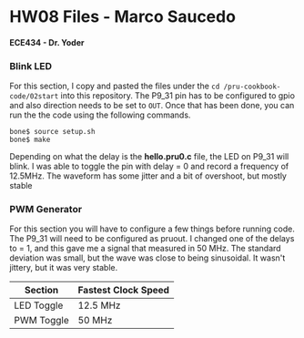 # HW08 Files - Marco Saucedo
#### ECE434 - Dr. Yoder

### Blink LED
 For this section, I copy and pasted the files under the `cd /pru-cookbook-code/02start` into this repository. The P9_31 pin has to be configured to gpio and also direction needs to be set to `OUT`. Once that has been done, you can run the the code using the following commands. 
 ```
 bone$ source setup.sh
 bone$ make
 ```
 Depending on what the delay is the **hello.pru0.c** file, the LED on P9_31 will blink. I was able to toggle the pin with delay = 0 and record a frequency of 12.5MHz. The waveform has some jitter and a bit of overshoot, but mostly stable

### PWM Generator
 For this section you will have to configure a few things before running code. The P9_31 will need to be configured as pruout. I changed one of the delays to = 1, and this gave me a signal that measured in 50 MHz. The standard deviation was small, but the wave was close to being sinusoidal. It wasn't jittery, but it was very stable. 

| Section  | Fastest Clock Speed |
| ------------- | ------------- |
| LED Toggle  | 12.5 MHz  |
| PWM Toggle  | 50 MHz  |
